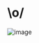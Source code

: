 # \o/


![image](https://user-images.githubusercontent.com/52216532/197303699-1d94a3c8-9c24-4efa-946b-b7cb0d4ccd40.png)
